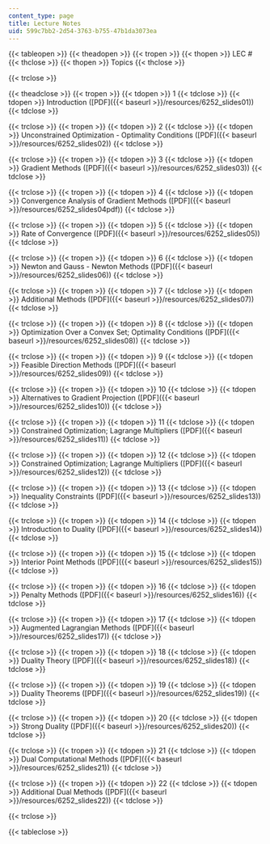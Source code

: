 ```yaml
---
content_type: page
title: Lecture Notes
uid: 599c7bb2-2d54-3763-b755-47b1da3073ea
---
```


{{< tableopen >}}
{{< theadopen >}}
{{< tropen >}}
{{< thopen >}}
LEC #
{{< thclose >}}
{{< thopen >}}
Topics
{{< thclose >}}

{{< trclose >}}

{{< theadclose >}}
{{< tropen >}}
{{< tdopen >}}
1
{{< tdclose >}}
{{< tdopen >}}
Introduction ([PDF]({{< baseurl >}}/resources/6252_slides01))
{{< tdclose >}}

{{< trclose >}}
{{< tropen >}}
{{< tdopen >}}
2
{{< tdclose >}}
{{< tdopen >}}
Unconstrained Optimization - Optimality Conditions ([PDF]({{< baseurl >}}/resources/6252_slides02))
{{< tdclose >}}

{{< trclose >}}
{{< tropen >}}
{{< tdopen >}}
3
{{< tdclose >}}
{{< tdopen >}}
Gradient Methods ([PDF]({{< baseurl >}}/resources/6252_slides03))
{{< tdclose >}}

{{< trclose >}}
{{< tropen >}}
{{< tdopen >}}
4
{{< tdclose >}}
{{< tdopen >}}
Convergence Analysis of Gradient Methods ([PDF]({{< baseurl >}}/resources/6252_slides04pdf))
{{< tdclose >}}

{{< trclose >}}
{{< tropen >}}
{{< tdopen >}}
5
{{< tdclose >}}
{{< tdopen >}}
Rate of Convergence ([PDF]({{< baseurl >}}/resources/6252_slides05))
{{< tdclose >}}

{{< trclose >}}
{{< tropen >}}
{{< tdopen >}}
6
{{< tdclose >}}
{{< tdopen >}}
Newton and Gauss - Newton Methods ([PDF]({{< baseurl >}}/resources/6252_slides06))
{{< tdclose >}}

{{< trclose >}}
{{< tropen >}}
{{< tdopen >}}
7
{{< tdclose >}}
{{< tdopen >}}
Additional Methods ([PDF]({{< baseurl >}}/resources/6252_slides07))
{{< tdclose >}}

{{< trclose >}}
{{< tropen >}}
{{< tdopen >}}
8
{{< tdclose >}}
{{< tdopen >}}
Optimization Over a Convex Set; Optimality Conditions ([PDF]({{< baseurl >}}/resources/6252_slides08))
{{< tdclose >}}

{{< trclose >}}
{{< tropen >}}
{{< tdopen >}}
9
{{< tdclose >}}
{{< tdopen >}}
Feasible Direction Methods ([PDF]({{< baseurl >}}/resources/6252_slides09))
{{< tdclose >}}

{{< trclose >}}
{{< tropen >}}
{{< tdopen >}}
10
{{< tdclose >}}
{{< tdopen >}}
Alternatives to Gradient Projection ([PDF]({{< baseurl >}}/resources/6252_slides10))
{{< tdclose >}}

{{< trclose >}}
{{< tropen >}}
{{< tdopen >}}
11
{{< tdclose >}}
{{< tdopen >}}
Constrained Optimization; Lagrange Multipliers ([PDF]({{< baseurl >}}/resources/6252_slides11))
{{< tdclose >}}

{{< trclose >}}
{{< tropen >}}
{{< tdopen >}}
12
{{< tdclose >}}
{{< tdopen >}}
Constrained Optimization; Lagrange Multipliers ([PDF]({{< baseurl >}}/resources/6252_slides12))
{{< tdclose >}}

{{< trclose >}}
{{< tropen >}}
{{< tdopen >}}
13
{{< tdclose >}}
{{< tdopen >}}
Inequality Constraints ([PDF]({{< baseurl >}}/resources/6252_slides13))
{{< tdclose >}}

{{< trclose >}}
{{< tropen >}}
{{< tdopen >}}
14
{{< tdclose >}}
{{< tdopen >}}
Introduction to Duality ([PDF]({{< baseurl >}}/resources/6252_slides14))
{{< tdclose >}}

{{< trclose >}}
{{< tropen >}}
{{< tdopen >}}
15
{{< tdclose >}}
{{< tdopen >}}
Interior Point Methods ([PDF]({{< baseurl >}}/resources/6252_slides15))
{{< tdclose >}}

{{< trclose >}}
{{< tropen >}}
{{< tdopen >}}
16
{{< tdclose >}}
{{< tdopen >}}
Penalty Methods ([PDF]({{< baseurl >}}/resources/6252_slides16))
{{< tdclose >}}

{{< trclose >}}
{{< tropen >}}
{{< tdopen >}}
17
{{< tdclose >}}
{{< tdopen >}}
Augmented Lagrangian Methods ([PDF]({{< baseurl >}}/resources/6252_slides17))
{{< tdclose >}}

{{< trclose >}}
{{< tropen >}}
{{< tdopen >}}
18
{{< tdclose >}}
{{< tdopen >}}
Duality Theory ([PDF]({{< baseurl >}}/resources/6252_slides18))
{{< tdclose >}}

{{< trclose >}}
{{< tropen >}}
{{< tdopen >}}
19
{{< tdclose >}}
{{< tdopen >}}
Duality Theorems ([PDF]({{< baseurl >}}/resources/6252_slides19))
{{< tdclose >}}

{{< trclose >}}
{{< tropen >}}
{{< tdopen >}}
20
{{< tdclose >}}
{{< tdopen >}}
Strong Duality ([PDF]({{< baseurl >}}/resources/6252_slides20))
{{< tdclose >}}

{{< trclose >}}
{{< tropen >}}
{{< tdopen >}}
21
{{< tdclose >}}
{{< tdopen >}}
Dual Computational Methods ([PDF]({{< baseurl >}}/resources/6252_slides21))
{{< tdclose >}}

{{< trclose >}}
{{< tropen >}}
{{< tdopen >}}
22
{{< tdclose >}}
{{< tdopen >}}
Additional Dual Methods ([PDF]({{< baseurl >}}/resources/6252_slides22))
{{< tdclose >}}

{{< trclose >}}

{{< tableclose >}}